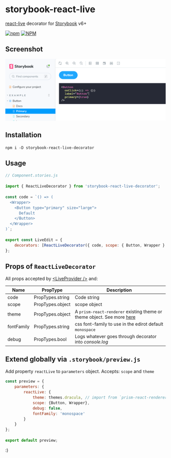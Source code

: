 # storybook-react-live

[react-live](https://github.com/FormidableLabs/react-live) decorator for [Storybook](https://storybook.js.org/) v6+

[![npm](https://img.shields.io/npm/v/storybook-react-live-decorator)](https://www.npmjs.com/package/storybook-react-live-decorator)
[![NPM](https://img.shields.io/npm/l/storybook-react-live-decorator)](https://www.npmjs.com/package/storybook-react-live-decorator)

## Screenshot

![Screenshot](https://raw.githubusercontent.com/sanusart/storybook-react-live-decorator/main/images/show.png)

## Installation

`npm i -D storybook-react-live-decorator`

## Usage

```jsx
// Component.stories.js

import { ReactLiveDecorator } from 'storybook-react-live-decorator';

const code = `() => (
  <Wrapper>
    <Button type="primary" size="large">
      Default
    </Button>
  </Wrapper>
)`;

export const LiveEdit = {
    decorators: [ReactLiveDecorator({ code, scope: { Button, Wrapper } })]
};

```

## Props of `ReactLiveDecorator`

All props accepted by [\<LiveProvider /\>](https://github.com/FormidableLabs/react-live#liveprovider-) and:

| Name       | PropType         | Description                                                                                                                               |
|------------|------------------|-------------------------------------------------------------------------------------------------------------------------------------------|
| code       | PropTypes.string | Code string                                                                                                                               
| scope      | PropTypes.object | scope object                                                                                                                              
| theme      | PropTypes.object | A `prism-react-renderer` existing theme or theme object. See more [here](https://github.com/FormidableLabs/prism-react-renderer#theming)  
| fontFamily | PropTypes.string | css font-family to use in the edirot default `monospace`                                                                                  
| debug      | PropTypes.bool   | Logs whatever goes through decorator into _console.log_                                                                                   

## Extend globally via `.storybook/preview.js`

Add property `reactLive` to `parameters` object. Accepts: `scope` and `theme`

```js
const preview = {
    parameters: {
        reactLive: {
            theme: themes.dracula, // import from `prism-react-renderer`
            scope: {Button, Wrapper},
            debug: false,
            fontFamily: 'monospace'
        }
    }
};

export default preview;
```

:)
